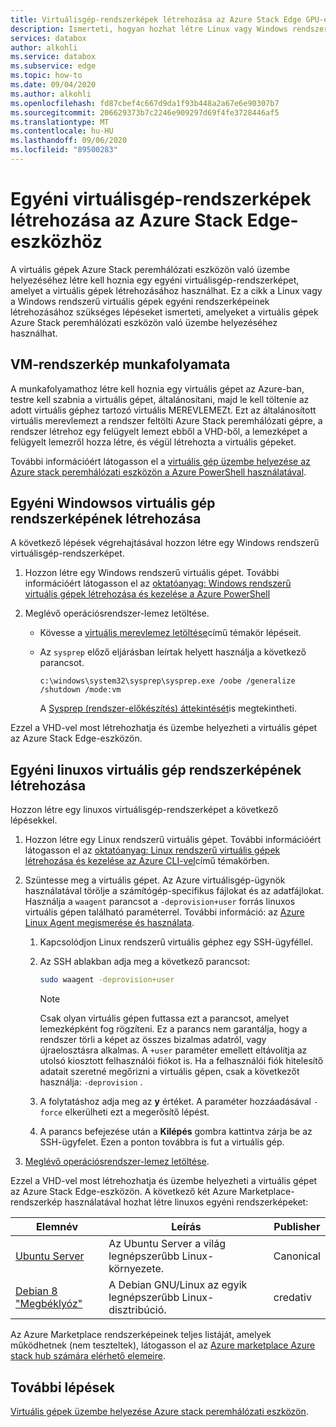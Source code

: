 ```yaml
---
title: Virtuálisgép-rendszerképek létrehozása az Azure Stack Edge GPU-eszközhöz
description: Ismerteti, hogyan hozhat létre Linux vagy Windows rendszerű virtuálisgép-rendszerképeket az Azure Stack Edge GPU-eszköz használatával.
services: databox
author: alkohli
ms.service: databox
ms.subservice: edge
ms.topic: how-to
ms.date: 09/04/2020
ms.author: alkohli
ms.openlocfilehash: fd87cbef4c667d9da1f93b448a2a67e6e90307b7
ms.sourcegitcommit: 206629373b7c2246e909297d69f4fe3728446af5
ms.translationtype: MT
ms.contentlocale: hu-HU
ms.lasthandoff: 09/06/2020
ms.locfileid: "89500283"
---
```

# <a name="create-custom-vm-images-for-your-azure-stack-edge-device"></a>Egyéni virtuálisgép-rendszerképek létrehozása az Azure Stack Edge-eszközhöz

<!--[!INCLUDE [applies-to-skus](../../includes/azure-stack-edge-applies-to-all-sku.md)]-->

A virtuális gépek Azure Stack peremhálózati eszközön való üzembe helyezéséhez létre kell hoznia egy egyéni virtuálisgép-rendszerképet, amelyet a virtuális gépek létrehozásához használhat. Ez a cikk a Linux vagy a Windows rendszerű virtuális gépek egyéni rendszerképeinek létrehozásához szükséges lépéseket ismerteti, amelyeket a virtuális gépek Azure Stack peremhálózati eszközön való üzembe helyezéséhez használhat.

## <a name="vm-image-workflow"></a>VM-rendszerkép munkafolyamata

A munkafolyamathoz létre kell hoznia egy virtuális gépet az Azure-ban, testre kell szabnia a virtuális gépet, általánosítani, majd le kell töltenie az adott virtuális géphez tartozó virtuális MEREVLEMEZt. Ezt az általánosított virtuális merevlemezt a rendszer feltölti Azure Stack peremhálózati gépre, a rendszer létrehoz egy felügyelt lemezt ebből a VHD-ből, a lemezképet a felügyelt lemezről hozza létre, és végül létrehozta a virtuális gépeket.   

További információért látogasson el a [virtuális gép üzembe helyezése az Azure stack peremhálózati eszközön a Azure PowerShell használatával](azure-stack-edge-j-series-deploy-virtual-machine-powershell.md).


## <a name="create-a-windows-custom-vm-image"></a>Egyéni Windowsos virtuális gép rendszerképének létrehozása

A következő lépések végrehajtásával hozzon létre egy Windows rendszerű virtuálisgép-rendszerképet.

1. Hozzon létre egy Windows rendszerű virtuális gépet. További információért látogasson el az [oktatóanyag: Windows rendszerű virtuális gépek létrehozása és kezelése a Azure PowerShell](../virtual-machines/windows/tutorial-manage-vm.md)

2. Meglévő operációsrendszer-lemez letöltése.

    - Kövesse a [virtuális merevlemez letöltése](../virtual-machines/windows/download-vhd.md)című témakör lépéseit.

    - Az `sysprep` előző eljárásban leírtak helyett használja a következő parancsot.
    
        `c:\windows\system32\sysprep\sysprep.exe /oobe /generalize /shutdown /mode:vm`
   
       A [Sysprep (rendszer-előkészítés) áttekintését](https://docs.microsoft.com/windows-hardware/manufacture/desktop/sysprep--system-preparation--overview)is megtekintheti.

Ezzel a VHD-vel most létrehozhatja és üzembe helyezheti a virtuális gépet az Azure Stack Edge-eszközön.

## <a name="create-a-linux-custom-vm-image"></a>Egyéni linuxos virtuális gép rendszerképének létrehozása

Hozzon létre egy linuxos virtuálisgép-rendszerképet a következő lépésekkel.

1. Hozzon létre egy Linux rendszerű virtuális gépet. További információért látogasson el az [oktatóanyag: Linux rendszerű virtuális gépek létrehozása és kezelése az Azure CLI-vel](../virtual-machines/linux/tutorial-manage-vm.md)című témakörben.

1. Szüntesse meg a virtuális gépet. Az Azure virtuálisgép-ügynök használatával törölje a számítógép-specifikus fájlokat és az adatfájlokat. Használja a `waagent` parancsot a `-deprovision+user` forrás linuxos virtuális gépen található paraméterrel. További információ: az [Azure Linux Agent megismerése és használata](../virtual-machines/extensions/agent-linux.md).

    1. Kapcsolódjon Linux rendszerű virtuális géphez egy SSH-ügyféllel.
    2. Az SSH ablakban adja meg a következő parancsot:
       
        ```bash
        sudo waagent -deprovision+user
        ```
       > [!NOTE]
       > Csak olyan virtuális gépen futtassa ezt a parancsot, amelyet lemezképként fog rögzíteni. Ez a parancs nem garantálja, hogy a rendszer törli a képet az összes bizalmas adatról, vagy újraelosztásra alkalmas. A `+user` paraméter emellett eltávolítja az utolsó kiosztott felhasználói fiókot is. Ha a felhasználói fiók hitelesítő adatait szeretné megőrizni a virtuális gépen, csak a következőt használja: `-deprovision` .
     
    3. A folytatáshoz adja meg az **y** értéket. A paraméter hozzáadásával `-force` elkerülheti ezt a megerősítő lépést.
    4. A parancs befejezése után a **Kilépés** gombra kattintva zárja be az SSH-ügyfelet.  Ezen a ponton továbbra is fut a virtuális gép.


1. [Meglévő operációsrendszer-lemez letöltése](../virtual-machines/linux/download-vhd.md).

Ezzel a VHD-vel most létrehozhatja és üzembe helyezheti a virtuális gépet az Azure Stack Edge-eszközön. A következő két Azure Marketplace-rendszerkép használatával hozhat létre linuxos egyéni rendszerképeket:

|Elemnév  |Leírás  |Publisher  |
|---------|---------|---------|
|[Ubuntu Server](https://azuremarketplace.microsoft.com/marketplace/apps/canonical.ubuntuserver) |Az Ubuntu Server a világ legnépszerűbb Linux-környezete.|Canonical|
|[Debian 8 "Megbéklyóz"](https://azuremarketplace.microsoft.com/marketplace/apps/credativ.debian) |A Debian GNU/Linux az egyik legnépszerűbb Linux-disztribúció.     |credativ|

Az Azure Marketplace rendszerképeinek teljes listáját, amelyek működhetnek (nem teszteltek), látogasson el az [Azure marketplace Azure stack hub számára elérhető elemeire](https://docs.microsoft.com/azure-stack/operator/azure-stack-marketplace-azure-items?view=azs-1910).


## <a name="next-steps"></a>További lépések

[Virtuális gépek üzembe helyezése Azure stack peremhálózati eszközön](azure-stack-edge-j-series-deploy-virtual-machine-powershell.md).
